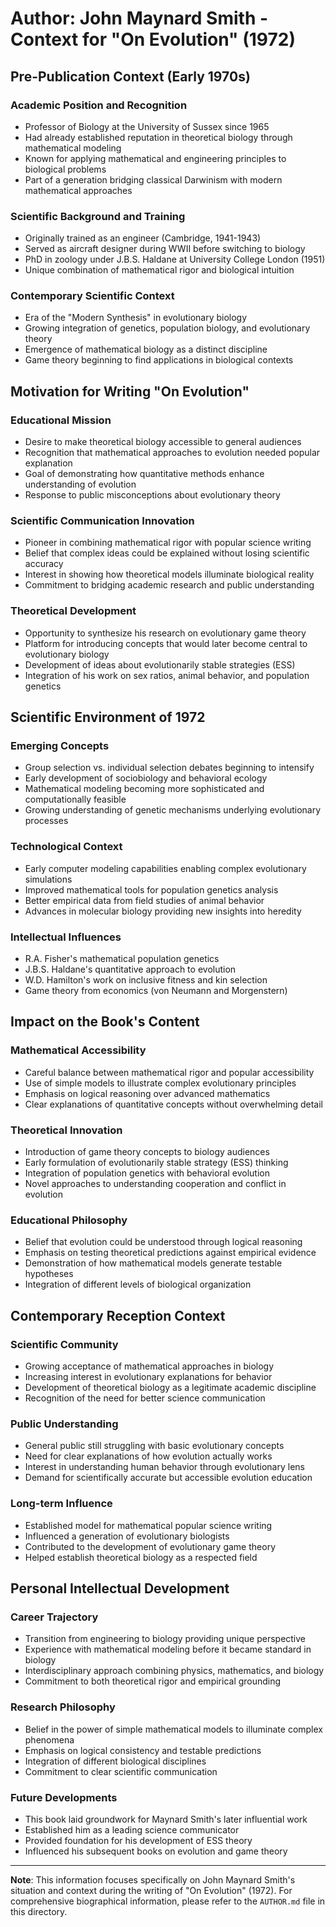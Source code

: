 # Author: John Maynard Smith - Context for "On Evolution" (1972)

## Pre-Publication Context (Early 1970s)

### Academic Position and Recognition
- Professor of Biology at the University of Sussex since 1965
- Had already established reputation in theoretical biology through mathematical modeling
- Known for applying mathematical and engineering principles to biological problems
- Part of a generation bridging classical Darwinism with modern mathematical approaches

### Scientific Background and Training
- Originally trained as an engineer (Cambridge, 1941-1943)
- Served as aircraft designer during WWII before switching to biology
- PhD in zoology under J.B.S. Haldane at University College London (1951)
- Unique combination of mathematical rigor and biological intuition

### Contemporary Scientific Context
- Era of the "Modern Synthesis" in evolutionary biology
- Growing integration of genetics, population biology, and evolutionary theory
- Emergence of mathematical biology as a distinct discipline
- Game theory beginning to find applications in biological contexts

## Motivation for Writing "On Evolution"

### Educational Mission
- Desire to make theoretical biology accessible to general audiences
- Recognition that mathematical approaches to evolution needed popular explanation
- Goal of demonstrating how quantitative methods enhance understanding of evolution
- Response to public misconceptions about evolutionary theory

### Scientific Communication Innovation
- Pioneer in combining mathematical rigor with popular science writing
- Belief that complex ideas could be explained without losing scientific accuracy
- Interest in showing how theoretical models illuminate biological reality
- Commitment to bridging academic research and public understanding

### Theoretical Development
- Opportunity to synthesize his research on evolutionary game theory
- Platform for introducing concepts that would later become central to evolutionary biology
- Development of ideas about evolutionarily stable strategies (ESS)
- Integration of his work on sex ratios, animal behavior, and population genetics

## Scientific Environment of 1972

### Emerging Concepts
- Group selection vs. individual selection debates beginning to intensify
- Early development of sociobiology and behavioral ecology
- Mathematical modeling becoming more sophisticated and computationally feasible
- Growing understanding of genetic mechanisms underlying evolutionary processes

### Technological Context
- Early computer modeling capabilities enabling complex evolutionary simulations
- Improved mathematical tools for population genetics analysis
- Better empirical data from field studies of animal behavior
- Advances in molecular biology providing new insights into heredity

### Intellectual Influences
- R.A. Fisher's mathematical population genetics
- J.B.S. Haldane's quantitative approach to evolution
- W.D. Hamilton's work on inclusive fitness and kin selection
- Game theory from economics (von Neumann and Morgenstern)

## Impact on the Book's Content

### Mathematical Accessibility
- Careful balance between mathematical rigor and popular accessibility
- Use of simple models to illustrate complex evolutionary principles
- Emphasis on logical reasoning over advanced mathematics
- Clear explanations of quantitative concepts without overwhelming detail

### Theoretical Innovation
- Introduction of game theory concepts to biology audiences
- Early formulation of evolutionarily stable strategy (ESS) thinking
- Integration of population genetics with behavioral evolution
- Novel approaches to understanding cooperation and conflict in evolution

### Educational Philosophy
- Belief that evolution could be understood through logical reasoning
- Emphasis on testing theoretical predictions against empirical evidence
- Demonstration of how mathematical models generate testable hypotheses
- Integration of different levels of biological organization

## Contemporary Reception Context

### Scientific Community
- Growing acceptance of mathematical approaches in biology
- Increasing interest in evolutionary explanations for behavior
- Development of theoretical biology as a legitimate academic discipline
- Recognition of the need for better science communication

### Public Understanding
- General public still struggling with basic evolutionary concepts
- Need for clear explanations of how evolution actually works
- Interest in understanding human behavior through evolutionary lens
- Demand for scientifically accurate but accessible evolution education

### Long-term Influence
- Established model for mathematical popular science writing
- Influenced a generation of evolutionary biologists
- Contributed to the development of evolutionary game theory
- Helped establish theoretical biology as a respected field

## Personal Intellectual Development

### Career Trajectory
- Transition from engineering to biology providing unique perspective
- Experience with mathematical modeling before it became standard in biology
- Interdisciplinary approach combining physics, mathematics, and biology
- Commitment to both theoretical rigor and empirical grounding

### Research Philosophy
- Belief in the power of simple mathematical models to illuminate complex phenomena
- Emphasis on logical consistency and testable predictions
- Integration of different biological disciplines
- Commitment to clear scientific communication

### Future Developments
- This book laid groundwork for Maynard Smith's later influential work
- Established him as a leading science communicator
- Provided foundation for his development of ESS theory
- Influenced his subsequent books on evolution and game theory

---

**Note**: This information focuses specifically on John Maynard Smith's situation and context during the writing of "On Evolution" (1972). For comprehensive biographical information, please refer to the `AUTHOR.md` file in this directory.